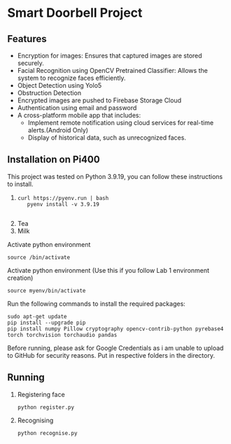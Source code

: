 <h1>Smart Doorbell Project</h1>

<h2>Features</h2>
<ul>
 <li>Encryption for images: Ensures that captured images are stored securely.</li>
 <li>Facial Recognition using OpenCV Pretrained Classifier: Allows the system to recognize faces efficiently.</li>
 <li>Object Detection using Yolo5</li>
 <li>Obstruction Detection</li>
 <li>Encrypted images are pushed to Firebase Storage Cloud</li>
 <li>Authentication using email and password</li>
 <li>A cross-platform mobile app that includes:
   <ul>
     <li>Implement remote notification using cloud services for real-time alerts.(Android Only)</li>
     <li>Display of historical data, such as unrecognized faces.</li>
   </ul>
 </li>
</ul>

<h2>Installation on Pi400</h2>
<p>This project was tested on Python 3.9.19, you can follow these instructions to install.</p>
<ol>
  <li>
  <pre><code>curl https://pyenv.run | bash
   pyenv install -v 3.9.19
  </code></pre>
  </li>
  <li>Tea</li>
  <li>Milk</li>
</ol>

<p>Activate python environment</p>
<pre><code>source <yourenvname>/bin/activate</code></pre>

<p>Activate python environment (Use this if you follow Lab 1 environment creation)</p>
<pre><code>source myenv/bin/activate</code></pre>

<p>Run the following commands to install the required packages:</p>
<pre><code>sudo apt-get update
pip install --upgrade pip
pip install numpy Pillow cryptography opencv-contrib-python pyrebase4 torch torchvision torchaudio pandas
</code></pre>

<p>Before running, please ask for Google Credentials as i am unable to upload to GitHub for security reasons. Put in respective folders in the directory.</p>

<h2>Running</h2>
<ol>
<li>Registering face</li>
<pre><code>python register.py</code></pre>

<li>Recognising</li>
<pre><code>python recognise.py</code></pre>
</ol>
